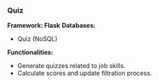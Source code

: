 ### Quiz

**Framework: Flask**
**Databases:**
- Quiz (NoSQL)

**Functionalities:**
- Generate quizzes related to job skills.
- Calculate scores and update filtration process.

